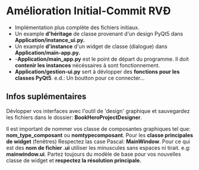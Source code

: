 # Amélioration Initial-Commit RVÐ

 - Implémentation plus complète des fichiers initiaux.
 - Un example **d'héritage** de classe provenant d'un design PyQt5 dans **Application/instance_ui.py.**
 - Un example **d'instance** d'un widget de classe (dialogue) dans **Application/main-app.py.**
 -  -**Application/main_app.py** est le point de départ du programme. Il doit **contenir les instances** nécéssaires à sont fonctionnement.
 - **Application/gestion-ui.py** sert à dévlopper des **fonctions pour les classes PyQt5**. e.d.: Un boutton pour ce connecter...

## Infos suplémentaires
Dévlopper vos interfaces avec l'outil de 'design' graphique et sauvegardez les fichiers dans le dossier: **BookHeroProjectDesigner**.

Il est important de nommer vos classe de composantes graphiques tel que: **nom_type_composant** ou **nomtypecomposant**. Pour les **classe principales de widget** (fenêtres) Respectez las case Pascal: **MainWindow**. Pour ce qui est des **nom de fichier .ui** utiliser les minuscules sans espaces ni tirait. e.g: **mainwindow.ui**.
Partez toujours du modèle de base pour vos nouvelles classe de widget et **respectez la résolution principale.**
